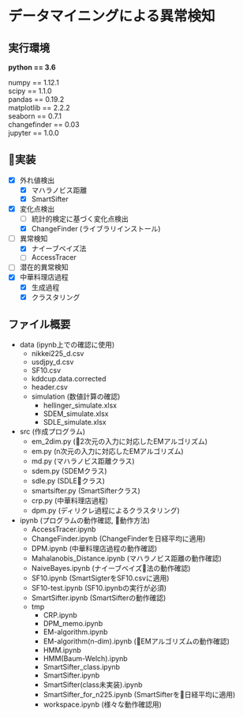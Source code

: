 # データマイニングによる異常検知

## 実行環境

<b>python == 3.6</b> <br>

numpy == 1.12.1<br>
scipy == 1.1.0<br>
pandas == 0.19.2<br>
matplotlib == 2.2.2<br>
seaborn == 0.7.1<br>
changefinder == 0.03<br>
jupyter == 1.0.0<br>

## 実装

- [x] 外れ値検出
    - [x] マハラノビス距離
    - [x] SmartSifter
- [x] 変化点検出
    - [ ] 統計的検定に基づく変化点検出
    - [x] ChangeFinder (ライブラリインストール)
- [ ] 異常検知
    - [x] ナイーブベイズ法
    - [ ] AccessTracer
- [ ] 潜在的異常検知
- [x] 中華料理店過程
    - [x] 生成過程
    - [x] クラスタリング 

## ファイル概要

- data (ipynb上での確認に使用)
    - nikkei225_d.csv
    - usdjpy_d.csv
    - SF10.csv
    - kddcup.data.corrected
    - header.csv
    - simulation (数値計算の確認)
        - hellinger_simulate.xlsx
        - SDEM_simulate.xlsx
        - SDLE_simulate.xlsx
- src (作成プログラム)
    - em_2dim.py (2次元の入力に対応したEMアルゴリズム)
    - em.py (n次元の入力に対応したEMアルゴリズム)
    - md.py (マハラノビス距離クラス)
    - sdem.py (SDEMクラス)
    - sdle.py (SDLEクラス)
    - smartsifter.py (SmartSifterクラス)
    - crp.py (中華料理店過程)
    - dpm.py (ディリクレ過程によるクラスタリング)
- ipynb (プログラムの動作確認, 動作方法)
    - AccessTracer.ipynb
    - ChangeFinder.ipynb (ChangeFinderを日経平均に適用)
    - DPM.ipynb (中華料理店過程の動作確認)
    - Mahalanobis_Distance.ipynb (マハラノビス距離の動作確認)
    - NaiveBayes.ipynb (ナイーブベイズ法の動作確認)
    - SF10.ipynb (SmartSigterをSF10.csvに適用)
    - SF10-test.ipynb (SF10.ipynbの実行が必須)
    - SmartSifter.ipynb (SmartSifterの動作確認)
    - tmp
        - CRP.ipynb
        - DPM_memo.ipynb
        - EM-algorithm.ipynb
        - EM-algorithm(n-dim).ipynb (EMアルゴリズムの動作確認)
        - HMM.ipynb
        - HMM(Baum-Welch).ipynb
        - SmartSifter_class.ipynb
        - SmartSifter.ipynb
        - SmartSifter(class未実装).ipynb
        - SmartSifter_for_n225.ipynb (SmartSifterを日経平均に適用)
        - workspace.ipynb (様々な動作確認用)


